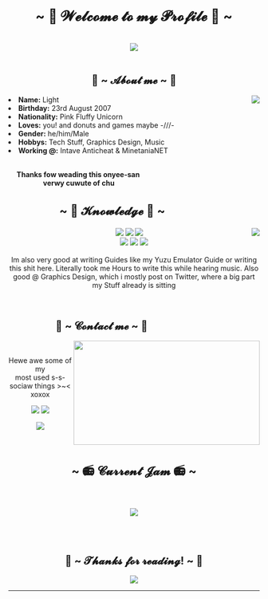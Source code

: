 <!DOCTYPE html>
<html lang="en">
<head>
    <meta charset="UTF-8">
    <meta name="viewport" content="width=device-width, initial-scale=1.0">
    <title>Light's Profile</title>
</head>
<body>
    <h1 align="center">~ 💖 𝓦𝓮𝓵𝓬𝓸𝓶𝓮 𝓽𝓸 𝓶𝔂 𝓟𝓻𝓸𝓯𝓲𝓵𝓮 💖 ~</h1>
    <br>
    <div align="center">
        <img src="https://i.imgur.com/jx17oHT.gif">
    </div>
    <br>
    <div>
        <h2 align="center"> 🦊 ~ 𝓐𝓫𝓸𝓾𝓽 𝓶𝓮 ~ 🦊 </h2>
        <img src="https://64.media.tumblr.com/e1f1c97123ae217eb731500e502e0083/tumblr_n9dxcikmIU1qc9zfzo7_r1_250.gif" align="right">
        <li><b>Name:</b> Light</li>
        <li><b>Birthday:</b> 23rd August 2007</li>
        <li><b>Nationality:</b> Pink Fluffy Unicorn</li>
        <li><b>Loves:</b> you! and donuts and games maybe -///-</li>
        <li><b>Gender:</b> he/him/Male</li>
        <li><b>Hobbys:</b> Tech Stuff, Graphics Design, Music</li>
        <li><b>Working @:</b> Intave Anticheat & MinetaniaNET</li>
        <br>
        <p><b>     Thanks fow weading this onyee-san<br>
                             verwy cuwute of chu</b></p>
    </div>
    <div>
        <h2 align="left" style="font-size: 24px">                  ~ 📇 𝓚𝓷𝓸𝔀𝓵𝓮𝓭𝓰𝓮 📇 ~</h2>
        <p>
            <img src="https://i.pinimg.com/originals/8d/4b/77/8d4b77c44b7a68c0fd609411e2c0ec3c.gif" align="right">
        </p>
    </div>
    <div>
        <p align="center">
            <img src="https://img.shields.io/badge/adobe%20photoshop%20-%2331A8FF.svg?&style=for-the-badge&logo=adobe%20photoshop&logoColor=white"/> 
            <img src="https://img.shields.io/badge/html5%20-%23E34F26.svg?&style=for-the-badge&logo=html5&logoColor=white"/> 
            <img src="https://img.shields.io/badge/css3%20-%231572B6.svg?&style=for-the-badge&logo=css3&logoColor=white"/><br>
            <img src="https://img.shields.io/badge/node.js%20-%2343853D.svg?&style=for-the-badge&logo=node.js&logoColor=white"/> 
            <img src="https://img.shields.io/badge/javascript%20-%23323330.svg?&style=for-the-badge&logo=javascript&logoColor=%23F7DF1E"/> 
            <img src="https://img.shields.io/badge/git%20-%23F05033.svg?&style=for-the-badge&logo=git&logoColor=white"/> <br><br>
            Im also very good at writing Guides like my Yuzu Emulator Guide or writing this shit here. Literally took me Hours to write this while hearing music. Also good @ Graphics Design, which i mostly post on Twitter, where a big part my Stuff already is sitting
        </p>
        <br>
        <h2>                   📝 ~ 𝓒𝓸𝓷𝓽𝓪𝓬𝓽 𝓶𝓮 ~ 📝</h2>
        <img src="https://i.imgur.com/KXx0cCx.gif" align="right" width="373.5px" height="208.5px">
        <br>
        <p align="center">Hewe awe some of my <br>
            most used s-s-sociaw things >~< xoxox</p>
        <p align="center">
            <a href="https://twitter.com/AzarielDev" target="_blank"><img src="https://img.shields.io/badge/AzawielDev%20-%231DA1F2.svg?&style=for-the-badge&logo=Twitter&logoColor=white"/></a> 
            <a href="https://discord.me/cozythighs" target="_blank"><img src="https://img.shields.io/badge/CowzyThwighs%20-%237289DA.svg?&style=for-the-badge&logo=discord&logoColor=white"/></a>
        </p>
        <p align="center">
            <a href="https://twitch.tv/AzarielDev" target="_blank"><img src="https://img.shields.io/badge/AzawielDev%20-%239146FF.svg?&style=for-the-badge&logo=Twitch&logoColor=white"/></a>
        </p>
    </div>
    <br>
    <div>
        <h2 align="center" style="font-size: 24px">~ 📻 𝓒𝓾𝓻𝓻𝓮𝓷𝓽 𝓙𝓪𝓶 📻 ~</h2>
        <br>
        <div align="center">
            <p>
                <a href="https://spotify-github-profile.vercel.app/api/view?uid=itzasuna&redirect=true">
                    <img src="https://spotify-github-profile.vercel.app/api/view?uid=itzasuna&cover_image=true&theme=compact">
                </a>
            </p>
            <br>
            <br>
        </div>
        <div>
            <h2 align="center">💖 ~ 𝓣𝓱𝓪𝓷𝓴𝓼 𝓯𝓸𝓻 𝓻𝓮𝓪𝓭𝓲𝓷𝓰! ~ 💖</h2>
            <div align="center">
                <img src="https://thumbs.gfycat.com/ElderlyNiceIsopod-size_restricted.gif">
            </div>
            <hr>
        </div>
    </div>
</body>
</html>
